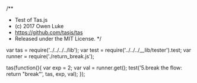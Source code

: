 /**
 * Test of Tas.js
 * (c) 2017 Owen Luke
 * https://github.com/tasjs/tas
 * Released under the MIT License.
 */

var tas = require('../../../../lib');
var test = require('../../../__lib/tester').test;
var runner = require('./return_break.js');

tas(function(){
	var exp = 2;
	var val = runner.get();
	test('5.break the flow: return "break"', tas, exp, val);
});
